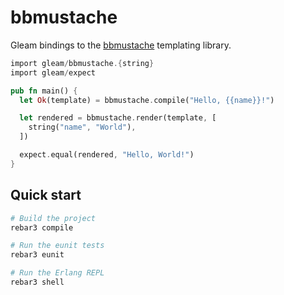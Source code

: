 # bbmustache

Gleam bindings to the [bbmustache][bbmustache] templating library.

[bbmustache]: https://github.com/soranoba/bbmustache

```rust
import gleam/bbmustache.{string}
import gleam/expect

pub fn main() {
  let Ok(template) = bbmustache.compile("Hello, {{name}}!")

  let rendered = bbmustache.render(template, [
    string("name", "World"),
  ])

  expect.equal(rendered, "Hello, World!")
}
```

## Quick start

```sh
# Build the project
rebar3 compile

# Run the eunit tests
rebar3 eunit

# Run the Erlang REPL
rebar3 shell
```
